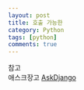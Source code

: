 ```yaml
---
layout: post
title: 호출 가능한 
category: Python
tags: [python]
comments: true
---
```


참고  
애스크장고  [AskDjango](https://www.askcompany.kr/)
